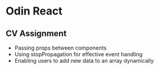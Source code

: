 # Odin React

 ## CV Assignment

- Passing props between components
- Using stopPropagation for effective event handling
- Enabling users to add new data to an array dynamically
